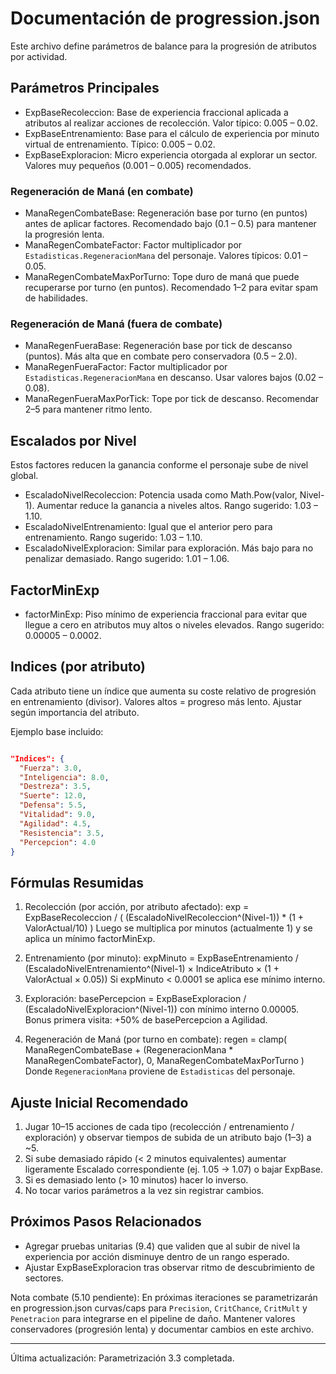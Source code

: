 # Documentación de progression.json

Este archivo define parámetros de balance para la progresión de atributos por actividad.

## Parámetros Principales

- ExpBaseRecoleccion: Base de experiencia fraccional aplicada a atributos al realizar acciones de recolección. Valor típico: 0.005 – 0.02.
- ExpBaseEntrenamiento: Base para el cálculo de experiencia por minuto virtual de entrenamiento. Típico: 0.005 – 0.02.
- ExpBaseExploracion: Micro experiencia otorgada al explorar un sector. Valores muy pequeños (0.001 – 0.005) recomendados.

### Regeneración de Maná (en combate)

- ManaRegenCombateBase: Regeneración base por turno (en puntos) antes de aplicar factores. Recomendado bajo (0.1 – 0.5) para mantener la progresión lenta.
- ManaRegenCombateFactor: Factor multiplicador por `Estadisticas.RegeneracionMana` del personaje. Valores típicos: 0.01 – 0.05.
- ManaRegenCombateMaxPorTurno: Tope duro de maná que puede recuperarse por turno (en puntos). Recomendado 1–2 para evitar spam de habilidades.

### Regeneración de Maná (fuera de combate)

- ManaRegenFueraBase: Regeneración base por tick de descanso (puntos). Más alta que en combate pero conservadora (0.5 – 2.0).
- ManaRegenFueraFactor: Factor multiplicador por `Estadisticas.RegeneracionMana` en descanso. Usar valores bajos (0.02 – 0.08).
- ManaRegenFueraMaxPorTick: Tope por tick de descanso. Recomendar 2–5 para mantener ritmo lento.

## Escalados por Nivel

Estos factores reducen la ganancia conforme el personaje sube de nivel global.

- EscaladoNivelRecoleccion: Potencia usada como Math.Pow(valor, Nivel-1). Aumentar reduce la ganancia a niveles
altos. Rango sugerido: 1.03 – 1.10.
- EscaladoNivelEntrenamiento: Igual que el anterior pero para entrenamiento. Rango sugerido: 1.03 – 1.10.
- EscaladoNivelExploracion: Similar para exploración. Más bajo para no penalizar demasiado. Rango sugerido: 1.01 – 1.06.

## FactorMinExp

- factorMinExp: Piso mínimo de experiencia fraccional para evitar que llegue a cero en atributos muy altos o niveles elevados. Rango sugerido: 0.00005 – 0.0002.

## Indices (por atributo)

Cada atributo tiene un índice que aumenta su coste relativo de progresión en entrenamiento (divisor). Valores altos = progreso más lento. Ajustar según importancia del atributo.

Ejemplo base incluido:

```json

"Indices": {
  "Fuerza": 3.0,
  "Inteligencia": 8.0,
  "Destreza": 3.5,
  "Suerte": 12.0,
  "Defensa": 5.5,
  "Vitalidad": 9.0,
  "Agilidad": 4.5,
  "Resistencia": 3.5,
  "Percepcion": 4.0
}
```

## Fórmulas Resumidas

1. Recolección (por acción, por atributo afectado):
   exp = ExpBaseRecoleccion / ( (EscaladoNivelRecoleccion^(Nivel-1)) * (1 + ValorActual/10) )
   Luego se multiplica por minutos (actualmente 1) y se aplica un mínimo factorMinExp.

2. Entrenamiento (por minuto):
   expMinuto = ExpBaseEntrenamiento / (EscaladoNivelEntrenamiento^(Nivel-1) × IndiceAtributo × (1 + ValorActual × 0.05))
   Si expMinuto < 0.0001 se aplica ese mínimo interno.

3. Exploración:
   basePercepcion = ExpBaseExploracion / (EscaladoNivelExploracion^(Nivel-1)) con mínimo interno 0.00005.
   Bonus primera visita: +50% de basePercepcion a Agilidad.

4. Regeneración de Maná (por turno en combate):
   regen = clamp( ManaRegenCombateBase + (RegeneracionMana * ManaRegenCombateFactor), 0, ManaRegenCombateMaxPorTurno )
   Donde `RegeneracionMana` proviene de `Estadisticas` del personaje.

## Ajuste Inicial Recomendado

1. Jugar 10–15 acciones de cada tipo (recolección / entrenamiento / exploración) y observar tiempos de subida de un atributo bajo (1–3) a ~5.
2. Si sube demasiado rápido (< 2 minutos equivalentes) aumentar ligeramente Escalado correspondiente (ej. 1.05 → 1.07) o bajar ExpBase.
3. Si es demasiado lento (> 10 minutos) hacer lo inverso.
4. No tocar varios parámetros a la vez sin registrar cambios.

## Próximos Pasos Relacionados

- Agregar pruebas unitarias (9.4) que validen que al subir de nivel la experiencia por acción disminuye dentro de un rango esperado.
- Ajustar ExpBaseExploracion tras observar ritmo de descubrimiento de sectores.

Nota combate (5.10 pendiente): En próximas iteraciones se parametrizarán en progression.json curvas/caps para `Precision`, `CritChance`, `CritMult` y `Penetracion` para integrarse en el pipeline de daño. Mantener valores conservadores (progresión lenta) y documentar cambios en este archivo.

---
Última actualización: Parametrización 3.3 completada.
